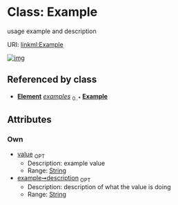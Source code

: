 
# Class: Example


usage example and description

URI: [linkml:Example](https://w3id.org/linkml/Example)


[![img](https://yuml.me/diagram/nofunky;dir:TB/class/[Element]++-%20examples%200..*>[Example&#124;value:string%20%3F;description:string%20%3F],[PermissibleValue]++-%20examples%200..*>[Example],[PermissibleValue],[Element])](https://yuml.me/diagram/nofunky;dir:TB/class/[Element]++-%20examples%200..*>[Example&#124;value:string%20%3F;description:string%20%3F],[PermissibleValue]++-%20examples%200..*>[Example],[PermissibleValue],[Element])

## Referenced by class

 *  **[Element](Element.md)** *[examples](examples.md)*  <sub>0..\*</sub>  **[Example](Example.md)**

## Attributes


### Own

 * [value](value.md)  <sub>OPT</sub>
     * Description: example value
     * Range: [String](String.md)
 * [example➞description](value_description.md)  <sub>OPT</sub>
     * Description: description of what the value is doing
     * Range: [String](String.md)
